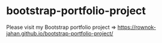 # bootstrap-portfolio-project
Please visit my Bootstrap portfolio project =>  https://rownok-jahan.github.io/bootstrap-portfolio-project/
